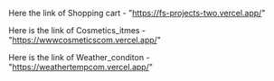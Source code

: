 Here the link of Shopping cart - "https://fs-projects-two.vercel.app/"

Here is the link of Cosmetics_itmes - "https://wwwcosmeticscom.vercel.app/"

Here is the link of Weather_conditon - "https://weathertempcom.vercel.app/"
